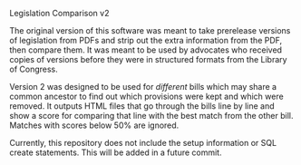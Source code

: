 Legislation Comparison v2

The original version of this software was meant to take prerelease versions of legislation from PDFs and strip out the extra information from the PDF, then compare them. It was meant to be used by advocates who received copies of versions before they were in structured formats from the Library of Congress.

Version 2 was designed to be used for *different* bills which may share a common ancestor to find out which provisions were kept and which were removed. It outputs HTML files that go through the bills line by line and show a score for comparing that line with the best match from the other bill. Matches with scores below 50% are ignored.

Currently, this repository does not include the setup information or SQL create statements. This will be added in a future commit.